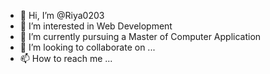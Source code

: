 - 👋 Hi, I’m @Riya0203
- 👀 I’m interested in Web Development
- 🌱 I’m currently pursuing a Master of Computer Application 
- 💞️ I’m looking to collaborate on ...
- 📫 How to reach me ...

<!---
Riya0203/Riya0203 is a ✨ special ✨ repository because its `README.md` (this file) appears on your GitHub profile.
You can click the Preview link to take a look at your changes.
--->

